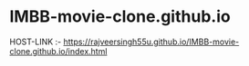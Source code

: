# IMBB-movie-clone.github.io

HOST-LINK :-  https://rajveersingh55u.github.io/IMBB-movie-clone.github.io/index.html
